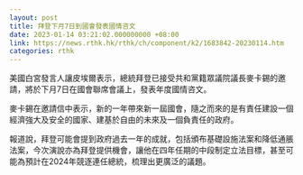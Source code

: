 ```yaml
---
layout: post
title: 拜登下月7日到國會發表國情咨文
date: 2023-01-14 03:21:02.000000000 +08:00
link: https://news.rthk.hk/rthk/ch/component/k2/1683842-20230114.htm
categories: rthk
---
```


美國白宮發言人讓皮埃爾表示，總統拜登已接受共和黨籍眾議院議長麥卡錫的邀請，將於下月7日在國會聯席會議上，發表年度國情咨文。

麥卡錫在邀請信中表示，新的一年帶來新一屆國會，隨之而來的是有責任建設一個經濟強大及安全的國家、建基於自由的未來及一個負責任的政府。

報道說，拜登可能會提到政府過去一年的成就，包括頒布基礎設施法案和降低通脹法案，今次演說亦為拜登提供機會，讓他在四年任期的中段制定立法目標，甚至可能為預計在2024年競逐連任總統，梳理出更廣泛的議題。
